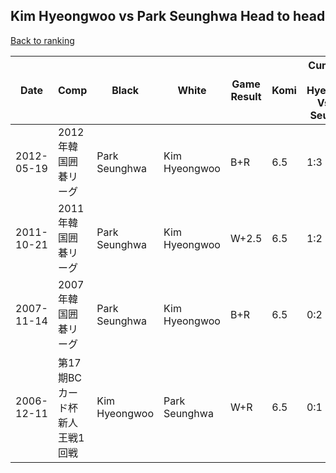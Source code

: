 ## Kim Hyeongwoo vs Park Seunghwa Head to head

[Back to ranking](../../index.md)




| **Date** | **Comp** | **Black** | **White** | **Game Result** | **Komi** | **Cumulative Kim Hyeongwoo Vs Park Seunghwa** | **Kim Hyeongwoo Streak** | **Park Seunghwa Streak** | 
| --- | --- | --- | --- | --- | --- | --- | --- | --- |
| 2012-05-19 | 2012年韓国囲碁リーグ | Park Seunghwa | Kim Hyeongwoo | B+R | 6.5 | 1:3 | 0 | 1 | 
| 2011-10-21 | 2011年韓国囲碁リーグ | Park Seunghwa | Kim Hyeongwoo | W+2.5 | 6.5 | 1:2 | 1 | 0 | 
| 2007-11-14 | 2007年韓国囲碁リーグ | Park Seunghwa | Kim Hyeongwoo | B+R | 6.5 | 0:2 | 0 | 2 | 
| 2006-12-11 | 第17期BCカード杯新人王戦1回戦 | Kim Hyeongwoo | Park Seunghwa | W+R | 6.5 | 0:1 | 0 | 1 |




